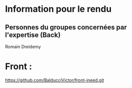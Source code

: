 # Information pour le rendu

## Personnes du groupes concernées par l'expertise (Back)
Romain Dreidemy


# Front : 
https://github.com/BalducciVictor/front-ineed.git
